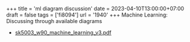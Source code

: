 +++
title = 'ml diagram discussion'
date = 2023-04-10T13:00:00+07:00
draft = false
tags = ['fi8094']
url = '1940'
+++
Machine Learning: Discussing through available diagrams
<!--more-->

+ [sk5003_w90_machine_learning_v3.pdf](https://zenodo.org/doi/10.5281/zenodo.7816243)
